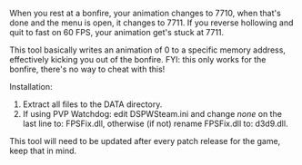 When you rest at a bonfire, your animation changes to 7710, when that's done and the menu is open, it changes to 7711.
If you reverse hollowing and quit to fast on 60 FPS, your animation get's stuck at 7711.

This tool basically writes an animation of 0 to a specific memory address, effectively kicking you out of the bonfire.
FYI: this only works for the bonfire, there's no way to cheat with this!

Installation:

1. Extract all files to the DATA directory.
2. If using PVP Watchdog: edit DSPWSteam.ini and change *none* on the last line to: FPSFix.dll, otherwise (if not) rename FPSFix.dll to: d3d9.dll.

This tool will need to be updated after every patch release for the game, keep that in mind.
